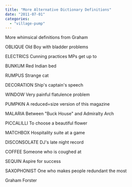 ```yaml
---
title: "More Alternative Dictionary Definitions"
date: "2011-07-01"
categories: 
  - "village-pump"
---
```


More whimsical definitions from Graham

OBLIQUE Old Boy with bladder problems

ELECTRICS Cunning practices MPs get up to

BUNKUM Red Indian bed

RUMPUS Strange cat

DECORATION Ship's captain's speech

WINDOW Very painful flatulence problem

PUMPKIN A reduced=size version of this magazine

MALARIA Between "Buck House" and Admiralty Arch

PICCALILLI To choose a beautiful flower

MATCHBOX Hospitality suite at a game

DISCONSOLATE DJ's late night record

COFFEE Someone who is coughed at

SEQUIN Aspire for success

SAXOPHONIST One who makes people redundant the most

Graham Forster
